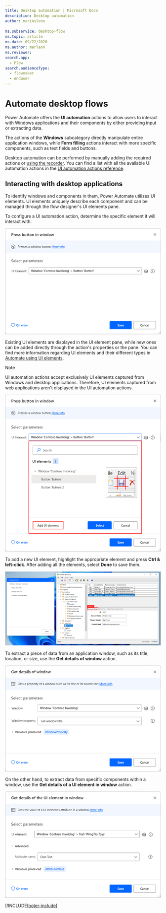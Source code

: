 ```yaml
---
title: Desktop automation | Microsoft Docs
description: Desktop automation
author: mariosleon

ms.subservice: desktop-flow
ms.topic: article
ms.date: 09/22/2020
ms.author: marleon
ms.reviewer:
search.app: 
  - Flow
search.audienceType: 
  - flowmaker
  - enduser
---
```


# Automate desktop flows

Power Automate offers the **UI automation** actions to allow users to interact with Windows applications and their components by either providing input or extracting data.

The actions of the **Windows** subcategory directly manipulate entire application windows, while **Form filling** actions interact with more specific components, such as text fields and buttons.

Desktop automation can be performed by manually adding the required actions or [using the recorder](recording-flow.md). You can find a list with all the available UI automation actions in the [UI automation actions reference](actions-reference/uiautomation.md).

## Interacting with desktop applications

To identify windows and components in them, Power Automate utilizes UI elements. UI elements uniquely describe each component and can be managed through the flow designer's UI elements pane.

To configure a UI automation action, determine the specific element it will interact with.

![Screenshot of the Press button in window action.](./media/ui-automation/press-button-in-window-action.png)

Existing UI elements are displayed in the UI element pane, while new ones can be added directly through the action's properties or the pane. You can find more information regarding UI elements and their different types in [Automate using UI elements](ui-elements.md).

> [!NOTE]
> UI automation actions accept exclusively UI elements captured from Windows and desktop applications. Therefore, UI elements captured from web applications aren't displayed in the UI automation actions.

![Screenshot of the available UI elemets in the Press button in window action.](./media/ui-automation/adding-new-elements-through-a-ui-action.png)

To add a new UI element, highlight the appropriate element and press **Ctrl & left-click**. After adding all the elements, select **Done** to save them.

![Screenshot of an application window while capturing a new UI element.](./media/ui-automation/capturing-new-ui-elements.png)

To extract a piece of data from an application window, such as its title, location, or size, use the **Get details of window** action.

![Screenshot of the Get details of window action.](./media/ui-automation/get-details-of-window-action.png)

On the other hand, to extract data from specific components within a window, use the **Get details of a UI element in window** action.

![Screenshot of the Get details of a UI element in window action.](./media/ui-automation/get-details-of-a-ui-element-in-window.png)

[!INCLUDE[footer-include](../includes/footer-banner.md)]